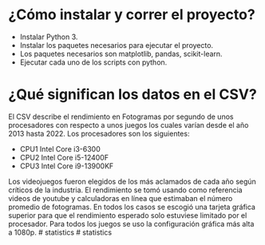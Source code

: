 # ¿Cómo instalar y correr el proyecto?

- Instalar Python 3.
- Instalar los paquetes necesarios para ejecutar el proyecto.
- Los paquetes necesarios son matplotlib, pandas, scikit-learn.
- Ejecutar cada uno de los scripts con python. 

# ¿Qué significan los datos en el CSV?

El CSV describe el rendimiento en Fotogramas por segundo de unos procesadores con respecto a unos juegos los cuales varían desde el año 2013 hasta 2022. Los procesadores son los siguientes:

- CPU1	Intel Core i3-6300
- CPU2	Intel Core i5-12400F
- CPU3	Intel Core i9-13900KF

Los videojuegos fueron elegidos de los más aclamados de cada año según críticos de la industria. El rendimiento se tomó usando como referencia videos de youtube y  calculadoras en línea que estimaban el número promedio de fotogramas. En todos los casos se escogió una tarjeta gráfica superior para que el rendimiento esperado solo estuviese limitado por el procesador. Para todos los juegos se uso la configuración gráfica más alta a 1080p.
#   s t a t i s t i c s  
 #   s t a t i s t i c s  
 